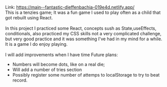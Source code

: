 Link: https://main--fantastic-dieffenbachia-019e4d.netlify.app/
<br>
This is a tenzies game;
It was a fun game I used to play often as a child that got rebuilt
using React.
<br>
<br>
In this project I practiced some React, 
concepts sush as State,useEffects, conditionals, also practiced my CSS skills
not a very complicated challenge, but very good practice and it was something
I've had in my mind for a while. It is a game I do enjoy playing. 
<br>
<br>
I will add improvements when I have time
Future plans: 
- Numbers will become dots, like on a real die; <br>
- Will add a number of tries section<br>
- Possibly register some number of attemps to localStorage to try to beat record. <br>
 
  
 
